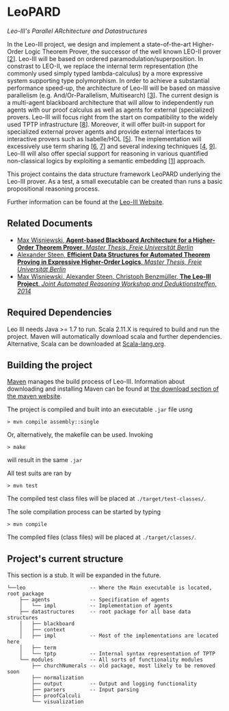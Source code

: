 LeoPARD
=======
*Leo-III's Parallel ARchitecture and Datastructures*

In the Leo-III project, we
design and implement a state-of-the-art Higher-Order
Logic Theorem Prover, the successor of the well known
LEO-II prover [[2](http://dx.doi.org/10.1007/978-3-540-71070-7_14)]. Leo-III will be based on ordered
paramodulation/superposition.
In constrast to LEO-II, we replace the internal term representation
(the commonly used simply typed lambda-calculus)
by a more expressive system supporting type polymorphism.
In order to achieve a substantial performance speed-up,
the architecture of Leo-III will be based on massive parallelism
(e.g. And/Or-Parallelism, Multisearch) [[3](http://dx.doi.org/10.1023/A:1018932114059)]. The
current design is a multi-agent blackboard architecture
that will allow to independently run agents with our proof
calculus as well as agents for external (specialized) provers.
Leo-III will focus right from the start on compatibility to
the widely used TPTP infrastructure [[8](http://dx.doi.org/10.1007/s10817-009-9143-8)]. Moreover, it
will offer built-in support for specialized external prover
agents and provide external interfaces to interactive provers
such as Isabelle/HOL [[5](http://dx.doi.org/10.1007/3-540-45949-9)]. The implementation will excessively
use term sharing [[6](http://dl.acm.org/citation.cfm?id=1218621), [7](http://dl.acm.org/citation.cfm?id=1218620)] and several indexing techniques
[[4](dx.doi.org/10.1007/3-540-45744-5_19), [9](dx.doi.org/10.1007/978-3-540-71070-7_14)]. Leo-III will also offer special support for
reasoning in various quantified non-classical logics by exploiting
a semantic embedding [[1](dx.doi.org/10.5220/0004324803460351)] approach.

This project contains the data structure framework LeoPARD underlying the Leo-III prover.
As a test, a small executable can be created than runs a basic propositional reasoning process.

Further information can be found at the [Leo-III Website](http://page.mi.fu-berlin.de/lex/leo3/).

Related Documents
----------------

- [Max Wisniewski, **Agent-based Blackboard Architecture for a Higher-Order Theorem Prover**. *Master Thesis, Freie Universität Berlin*](http://userpage.fu-berlin.de/~lex/drop/wisniewski_architecture.pdf)
- [Alexander Steen, **Efficient Data Structures for Automated Theorem Proving in Expressive Higher-Order Logics**. *Master Thesis, Freie Universität Berlin*](http://userpage.fu-berlin.de/~lex/drop/steen_datastructures.pdf)
- [Max Wisniewski, Alexander Steen, Christoph Benzmüller, **The Leo-III Project**. *Joint Automated Reasoning Workshop and Deduktionstreffen, 2014*](http://page.mi.fu-berlin.de/cbenzmueller/papers/W53.pdf)
 

Required Dependencies
----------------

Leo III needs Java >= 1.7 to run.
Scala 2.11.X is required to build and run the project. Maven will automatically download scala and further dependencies.
Alternative, Scala can be downloaded at [Scala-lang.org](http://scala-lang.org/download/).


Building the project
----------------

[Maven](http://maven.apache.org/) manages the build process of Leo-III. Information about downloading and installing Maven can be found at [the download section of the maven website](http://maven.apache.org/download.cgi).

The project is compiled and built into an executable `.jar` file usng

    > mvn compile assembly::single

Or, alternatively, the makefile can be used. Invoking

    > make

will result in the same `.jar`
    
All test suits are ran by
    
    > mvn test
    
The compiled test class files will be placed at `./target/test-classes/`.

The sole compilation process can be started by typing

    > mvn compile

The compiled files (class files) will be placed at `./target/classes/`.


Project's current structure
--------------

This section is a stub. It will be expanded in the future.

```
└──leo                     -- Where the Main executable is located, root package
    ├── agents             -- Specification of agents
    │   └── impl           -- Implementation of agents
    ├── datastructures     -- root package for all base data structures
    │   ├── blackboard
    │   ├── context
    │   ├── impl           -- Most of the implementations are located here
    │   ├── term
    │   └── tptp           -- Internal syntax representation of TPTP
    └── modules            -- All sorts of functionality modules
        ├── churchNumerals -- old package, most likely to be removed soon
        ├── normalization
        ├── output         -- Output and logging functionality
        ├── parsers        -- Input parsing
        ├── proofCalculi
        └── visualization
```
